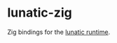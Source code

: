# lunatic-zig
Zig bindings for the [lunatic runtime](https://github.com/lunatic-solutions/lunatic).
